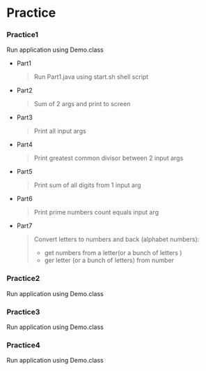 # Practice

### Practice1  
Run application using Demo.class
* Part1  
    >Run Part1.java using start.sh shell script
* Part2  
    >Sum of 2 args and print to screen
* Part3  
    >Print all input args
* Part4  
    >Print greatest common divisor between 2 input args
* Part5  
    >Print sum of all digits from 1 input arg
* Part6  
    >Print prime numbers count equals input arg
* Part7  
    >Convert letters to numbers and back (alphabet numbers):  
    >- get numbers from a letter(or a bunch of letters )
    >- ger letter (or a bunch of letters) from number
### Practice2  
Run application using Demo.class
    
### Practice3
Run application using Demo.class

### Practice4
Run application using Demo.class


